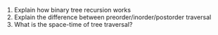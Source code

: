 1. Explain how binary tree recursion works
2. Explain the difference between preorder/inorder/postorder traversal
3. What is the space-time of tree traversal?
